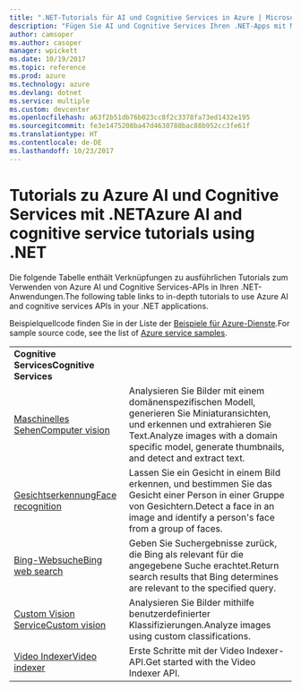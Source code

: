 ```yaml
---
title: ".NET-Tutorials für AI und Cognitive Services in Azure | Microsoft-Dokumentation"
description: "Fügen Sie AI und Cognitive Services Ihren .NET-Apps mit Microsoft Azure-Diensten hinzu."
author: camsoper
ms.author: casoper
manager: wpickett
ms.date: 10/19/2017
ms.topic: reference
ms.prod: azure
ms.technology: azure
ms.devlang: dotnet
ms.service: multiple
ms.custom: devcenter
ms.openlocfilehash: a63f2b51db76b023cc8f2c3378fa73ed1432e195
ms.sourcegitcommit: fe3e1475208ba47d4630788bac88b952cc3fe61f
ms.translationtype: HT
ms.contentlocale: de-DE
ms.lasthandoff: 10/23/2017
---
```

# <a name="azure-ai-and-cognitive-service-tutorials-using-net"></a><span data-ttu-id="8dddc-103">Tutorials zu Azure AI und Cognitive Services mit .NET</span><span class="sxs-lookup"><span data-stu-id="8dddc-103">Azure AI and cognitive service tutorials using .NET</span></span>

<span data-ttu-id="8dddc-104">Die folgende Tabelle enthält Verknüpfungen zu ausführlichen Tutorials zum Verwenden von Azure AI und Cognitive Services-APIs in Ihren .NET-Anwendungen.</span><span class="sxs-lookup"><span data-stu-id="8dddc-104">The following table links to in-depth tutorials to use Azure AI and cognitive services APIs in your .NET applications.</span></span> 

<span data-ttu-id="8dddc-105">Beispielquellcode finden Sie in der Liste der [Beispiele für Azure-Dienste](https://azure.microsoft.com/resources/samples/?platform=dotnet).</span><span class="sxs-lookup"><span data-stu-id="8dddc-105">For sample source code, see the list of [Azure service samples](https://azure.microsoft.com/resources/samples/?platform=dotnet).</span></span>

| | |
|---|---|
| <span data-ttu-id="8dddc-106">**Cognitive Services**</span><span class="sxs-lookup"><span data-stu-id="8dddc-106">**Cognitive Services**</span></span>| |
| <span data-ttu-id="8dddc-107">[Maschinelles Sehen][1]</span><span class="sxs-lookup"><span data-stu-id="8dddc-107">[Computer vision][1]</span></span> | <span data-ttu-id="8dddc-108">Analysieren Sie Bilder mit einem domänenspezifischen Modell, generieren Sie Miniaturansichten, und erkennen und extrahieren Sie Text.</span><span class="sxs-lookup"><span data-stu-id="8dddc-108">Analyze images with a domain specific model, generate thumbnails, and detect and extract text.</span></span> | 
| <span data-ttu-id="8dddc-109">[Gesichtserkennung][2]</span><span class="sxs-lookup"><span data-stu-id="8dddc-109">[Face recognition][2]</span></span> | <span data-ttu-id="8dddc-110">Lassen Sie ein Gesicht in einem Bild erkennen, und bestimmen Sie das Gesicht einer Person in einer Gruppe von Gesichtern.</span><span class="sxs-lookup"><span data-stu-id="8dddc-110">Detect a face in an image and identify a person's face from a group of faces.</span></span> | 
| <span data-ttu-id="8dddc-111">[Bing-Websuche][3]</span><span class="sxs-lookup"><span data-stu-id="8dddc-111">[Bing web search][3]</span></span>| <span data-ttu-id="8dddc-112">Geben Sie Suchergebnisse zurück, die Bing als relevant für die angegebene Suche erachtet.</span><span class="sxs-lookup"><span data-stu-id="8dddc-112">Return search results that Bing determines are relevant to the specified query.</span></span> |
| <span data-ttu-id="8dddc-113">[Custom Vision Service][4]</span><span class="sxs-lookup"><span data-stu-id="8dddc-113">[Custom vision][4]</span></span> | <span data-ttu-id="8dddc-114">Analysieren Sie Bilder mithilfe benutzerdefinierter Klassifizierungen.</span><span class="sxs-lookup"><span data-stu-id="8dddc-114">Analyze images using custom classifications.</span></span> |
| <span data-ttu-id="8dddc-115">[Video Indexer][5]</span><span class="sxs-lookup"><span data-stu-id="8dddc-115">[Video indexer][5]</span></span> | <span data-ttu-id="8dddc-116">Erste Schritte mit der Video Indexer-API.</span><span class="sxs-lookup"><span data-stu-id="8dddc-116">Get started with the Video Indexer API.</span></span>|

[1]: /azure/cognitive-services/computer-vision/tutorials/csharptutorial
[2]: /azure/cognitive-services/face/tutorials/faceapiincsharptutorial
[3]: /azure/cognitive-services/bing-web-search/csharp-ranking-tutorial
[4]: /azure/cognitive-services/custom-vision-service/csharp-tutorial
[5]: /azure/cognitive-services/video-indexer/video-indexer-use-apis

